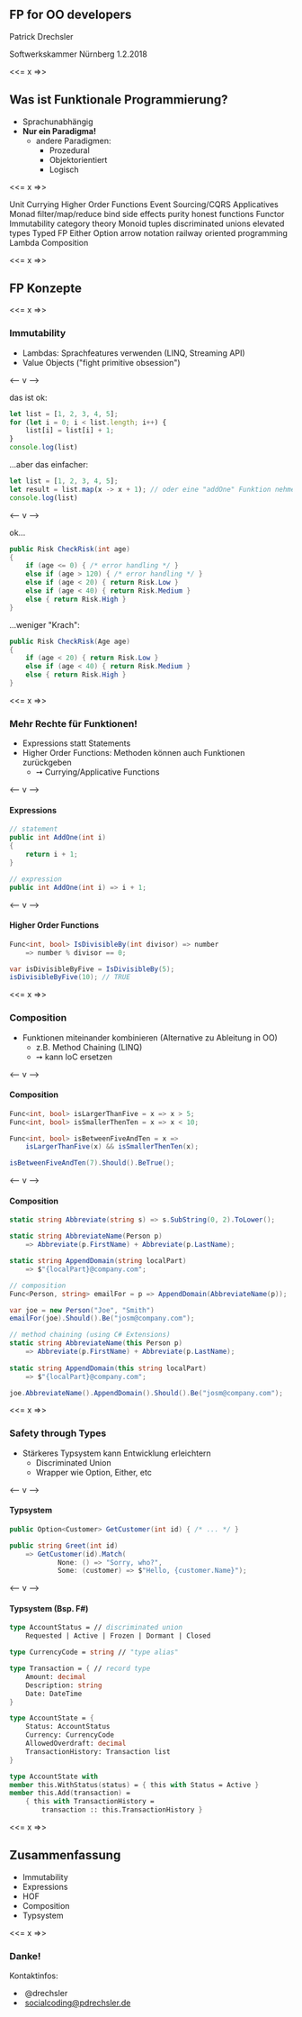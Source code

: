 ## FP for OO developers

Patrick Drechsler

<span class="small">Softwerkskammer Nürnberg 1.2.2018</small>

<<= x =>>

## Was ist Funktionale Programmierung?

- Sprachunabhängig
- **Nur ein Paradigma!**
    - andere Paradigmen:
         - Prozedural
         - Objektorientiert
         - Logisch

<<= x =>>

<section tagcloud large>
    <span tagcloud-weight="16">Unit </span>
    <span tagcloud-weight="44">Currying </span>
    <span tagcloud-weight="29">Higher Order Functions </span>
    <span tagcloud-weight="10">Event Sourcing/CQRS </span>
    <span tagcloud-weight="35">Applicatives </span>
    <span tagcloud-weight="13">Monad </span>
    <span tagcloud-weight="30">filter/map/reduce </span>
    <span tagcloud-weight="18">bind </span>
    <span tagcloud-weight="40">side effects </span>
    <span tagcloud-weight="22">purity </span>
    <span tagcloud-weight="39">honest functions </span>
    <span tagcloud-weight="19">Functor </span>
    <span tagcloud-weight="50">Immutability </span>
    <span tagcloud-weight="34">category theory </span>
    <span tagcloud-weight="15">Monoid </span>
    <span tagcloud-weight="29">tuples  </span> 
    <span tagcloud-weight="17">discriminated unions </span>
    <span tagcloud-weight="20">elevated types </span>
    <span tagcloud-weight="33">Typed FP </span>
    <span tagcloud-weight="28">Either </span>
    <span tagcloud-weight="34">Option </span>
    <span tagcloud-weight="14">arrow notation </span>
    <span tagcloud-weight="24">railway oriented programming </span>
    <span tagcloud-weight="26">Lambda </span>
    <span tagcloud-weight="12">Composition </span>
<section>


<<= x =>>

## FP Konzepte

<<= x =>>

### Immutability
- Lambdas: Sprachfeatures verwenden (LINQ, Streaming API)
- Value Objects ("fight primitive obsession")

<-- v -->

das ist ok:
```javascript
let list = [1, 2, 3, 4, 5];
for (let i = 0; i < list.length; i++) {
    list[i] = list[i] + 1;
}
console.log(list)
```

...aber das einfacher:
```javascript
let list = [1, 2, 3, 4, 5];
let result = list.map(x -> x + 1); // oder eine "addOne" Funktion nehmen
console.log(list)
```

<-- v -->

ok...
```csharp
public Risk CheckRisk(int age)
{
    if (age <= 0) { /* error handling */ }
    else if (age > 120) { /* error handling */ }
    else if (age < 20) { return Risk.Low }
    else if (age < 40) { return Risk.Medium }
    else { return Risk.High }
}
```

...weniger "Krach":
```csharp
public Risk CheckRisk(Age age)
{
    if (age < 20) { return Risk.Low }
    else if (age < 40) { return Risk.Medium }
    else { return Risk.High }
}
```

<<= x =>>

### Mehr Rechte für Funktionen! 
- Expressions statt Statements
- Higher Order Functions: Methoden können auch Funktionen zurückgeben
    - &#10137; Currying/Applicative Functions

<-- v -->

#### Expressions

```csharp
// statement
public int AddOne(int i)
{
    return i + 1;
}
```

```csharp
// expression
public int AddOne(int i) => i + 1;
```

<-- v -->

#### Higher Order Functions

```csharp
Func<int, bool> IsDivisibleBy(int divisor) => number 
    => number % divisor == 0;

var isDivisibleByFive = IsDivisibleBy(5);
isDivisibleByFive(10); // TRUE
```

<<= x =>>

### Composition
- Funktionen miteinander kombinieren (Alternative zu Ableitung in OO)
    - z.B. Method Chaining (LINQ)
    - &#10137; kann IoC ersetzen

<-- v -->

#### Composition

```csharp
Func<int, bool> isLargerThanFive = x => x > 5;
Func<int, bool> isSmallerThenTen = x => x < 10;

Func<int, bool> isBetweenFiveAndTen = x => 
    isLargerThanFive(x) && isSmallerThenTen(x);

isBetweenFiveAndTen(7).Should().BeTrue();
```

<-- v -->

#### Composition

```csharp
static string Abbreviate(string s) => s.SubString(0, 2).ToLower();

static string AbbreviateName(Person p) 
    => Abbreviate(p.FirstName) + Abbreviate(p.LastName);

static string AppendDomain(string localPart) 
    => $"{localPart}@company.com";

// composition
Func<Person, string> emailFor = p => AppendDomain(AbbreviateName(p));

var joe = new Person("Joe", "Smith")
emailFor(joe).Should().Be("josm@company.com");
```

```csharp
// method chaining (using C# Extensions)
static string AbbreviateName(this Person p) 
    => Abbreviate(p.FirstName) + Abbreviate(p.LastName);
    
static string AppendDomain(this string localPart) 
    => $"{localPart}@company.com";

joe.AbbreviateName().AppendDomain().Should().Be("josm@company.com");
```

<<= x =>>

### Safety through Types
- Stärkeres Typsystem kann Entwicklung erleichtern
    - Discriminated Union
    - Wrapper wie Option, Either, etc

<-- v -->

#### Typsystem

```csharp
public Option<Customer> GetCustomer(int id) { /* ... */ }

public string Greet(int id) 
    => GetCustomer(id).Match(
            None: () => "Sorry, who?",
            Some: (customer) => $"Hello, {customer.Name}");
```    

<-- v -->

#### Typsystem (Bsp. F#)

```fsharp
type AccountStatus = // discriminated union
    Requested | Active | Frozen | Dormant | Closed

type CurrencyCode = string // "type alias"

type Transaction = { // record type
    Amount: decimal
    Description: string
    Date: DateTime
}    

type AccountState = {
    Status: AccountStatus
    Currency: CurrencyCode
    AllowedOverdraft: decimal
    TransactionHistory: Transaction list
}

type AccountState with
member this.WithStatus(status) = { this with Status = Active }
member this.Add(transaction) = 
    { this with TransactionHistory = 
        transaction :: this.TransactionHistory }
```    

<<= x =>>

## Zusammenfassung

- Immutability
- Expressions
- HOF
- Composition
- Typsystem

<<= x =>>

# Danke!

Kontaktinfos:

- <i class="fa fa-twitter" aria-hidden="true"></i>&nbsp;@drechsler
- <i class="fa fa-envelope" aria-hidden="true"></i>&nbsp;socialcoding@pdrechsler.de